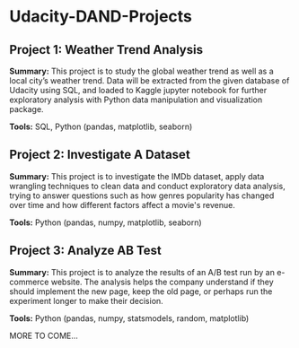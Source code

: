 # Udacity-DAND-Projects
## Project 1: Weather Trend Analysis

**Summary:**  This project is to study the global weather trend as well as a local city’s weather trend. Data will be extracted from the given database of Udacity using SQL, and loaded to Kaggle jupyter notebook for further exploratory analysis with Python data manipulation and visualization package. 

**Tools:**  SQL, Python (pandas, matplotlib, seaborn)

## Project 2: Investigate A Dataset

**Summary:**  This project is to investigate the IMDb dataset, apply data wrangling techniques to clean data and conduct exploratory data analysis, trying to answer questions such as how genres popularity has changed over time and how different factors affect a movie's revenue.

**Tools:**  Python (pandas, numpy, matplotlib, seaborn)

## Project 3: Analyze AB Test

**Summary:**  This project is to analyze the results of an A/B test run by an e-commerce website. The analysis helps the company understand if they should implement the new page, keep the old page, or perhaps run the experiment longer to make their decision.

**Tools:**  Python (pandas, numpy, statsmodels, random, matplotlib)

MORE TO COME...
